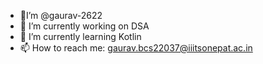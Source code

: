 - 👋I’m @gaurav-2622
- 🔭 I’m currently working on DSA
- 🌱 I’m currently learning Kotlin
- 📫 How to reach me: gaurav.bcs22037@iiitsonepat.ac.in

